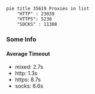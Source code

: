 
```mermaid
pie title 35619 Proxies in list
    "HTTP" : 23039
    "HTTPS": 5230
    "SOCKS" : 11308
```

### Some Info
#### Average Timeout

- mixed: 2.7s
- http: 1.3s
- https: 8.7s
- socks: 6.6s
